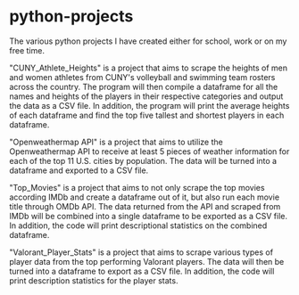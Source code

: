 # python-projects
The various python projects I have created either for school, work or on my free time.

"CUNY_Athlete_Heights" 
is a project that aims to scrape the heights of men and women athletes from CUNY's volleyball and swimming team rosters across the country. The program will then compile a dataframe for all the names and heights of the players in their respective categories and output the data as a CSV file. In addition, the program will print the average heights of each dataframe and find the top five tallest and shortest players in each dataframe.

"Openweathermap API"
is a project that aims to utilize the Openweathermap API to receive at least 5 pieces of weather information for each of the top 11 U.S. cities by population. The data will be turned into a dataframe and exported to a CSV file.

"Top_Movies"
is a project that aims to not only scrape the top movies according IMDb and create a dataframe out of it, but also run each movie title through OMDb API. The data returned from the API and scraped from IMDb will be combined into a single dataframe to be exported as a CSV file. In addition, the code will print descriptional statistics on the combined dataframe.

"Valorant_Player_Stats"
is a project that aims to scrape various types of player data from the top performing Valorant players. The data will then be turned into a dataframe to export as a CSV file. In addition, the code will print description statistics for the player stats.
